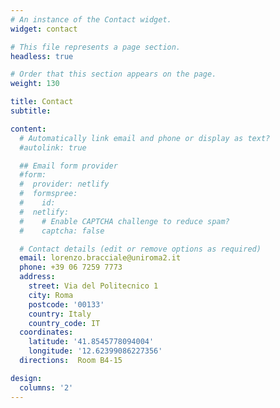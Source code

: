 ```yaml
---
# An instance of the Contact widget.
widget: contact

# This file represents a page section.
headless: true

# Order that this section appears on the page.
weight: 130

title: Contact
subtitle:

content:
  # Automatically link email and phone or display as text?
  #autolink: true

  ## Email form provider
  #form:
  #  provider: netlify
  #  formspree:
  #    id:
  #  netlify:
  #    # Enable CAPTCHA challenge to reduce spam?
  #    captcha: false

  # Contact details (edit or remove options as required)
  email: lorenzo.bracciale@uniroma2.it
  phone: +39 06 7259 7773
  address:
    street: Via del Politecnico 1
    city: Roma
    postcode: '00133'
    country: Italy
    country_code: IT 
  coordinates:
    latitude: '41.8545778094004'
    longitude: '12.62399086227356'
  directions:  Room B4-15

design:
  columns: '2'
---
```

